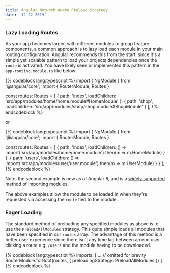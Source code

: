 ```yaml
---
title: Angular Network Aware Preload Strategy
date: '12-22-2019'
---
```


### Lazy Loading Routes

As your app becomes larger, with different modules to group feature components, a common approach is to lazy load
each module in your main routing configuration. Angular recommends this from the start, since it's a simple yet scalable 
pattern to load your projects dependencies once the `route` is activated.
<escape><!-- more --></escape>
You have likely seen or implemented this pattern in the `app-routing.module.ts` like below:

{% codeblock lang:typescript %}
import { NgModule } from '@angular/core';
import { RouterModule, Routes }

const routes: Routes = [
            {
                path: 'index',
                loadChildren: 'src/app/modules/home/home.module#HomeModule'
            },
            {
                path: 'shop',
                loadChildren: 'src/app/modules/shop/shop.module#ShopModule'
            }
];
{% endcodeblock %}

or 

{% codeblock lang:typescript %}
import { NgModule } from '@angular/core';
import { RouterModule, Routes }

const routes: Routes = [
            {
                path: 'index',
                loadChildren: () => import('src/app/modules/home/home.module').then(m => m.HomeModule) }
            },
            {
                path: 'users',
                loadChildren: () => import('src/app/modules/user/user.module').then(m => m.UserModule) }
            }
];
{% endcodeblock %}

Note: the second example is new as of Angular 8, and is a [widely supported](https://caniuse.com/#feat=es6-module-dynamic-import) method of importing modules.

The above examples allow the module to be loaded in when they're requested via accessing the `route` tied to the module.

### Eager Loading

The standard method of preloading any specified modules as above is to use the `PreloadAllModules` strategy. This quite simple loads all modules that have been specified in our `routes` array. The advantage of this method is a better user experience since there isn't any time lag between an end user clicking a route e.g. `/users` and the module having to be downloaded.

{% codeblock lang:typescript %}
imports: [
  ... // omitted for brevity
  RouterModule.forRoot(routes,
    { preloadingStrategy: PreloadAllModules })
]
{% endcodeblock %}

